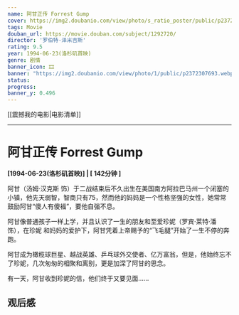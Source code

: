```yaml
---
name: 阿甘正传 Forrest Gump
cover: https://img2.doubanio.com/view/photo/s_ratio_poster/public/p2372307693.webp
tags: Movie
douban_url: https://movie.douban.com/subject/1292720/
director: '罗伯特·泽米吉斯'
rating: 9.5
year: 1994-06-23(洛杉矶首映)
genre: 剧情
banner_icon: 🎞
banner: "https://img2.doubanio.com/view/photo/1/public/p2372307693.webp"
status: 
progress: 
banner_y: 0.496
---
```


[[震撼我的电影|电影清单]]

---

# 阿甘正传 Forrest Gump

**[1994-06-23(洛杉矶首映)] | [ 142分钟 ]** 

阿甘（汤姆·汉克斯 饰）于二战结束后不久出生在美国南方阿拉巴马州一个闭塞的小镇，他先天弱智，智商只有75，然而他的妈妈是一个性格坚强的女性，她常常鼓励阿甘“傻人有傻福”，要他自强不息。

















阿甘像普通孩子一样上学，并且认识了一生的朋友和至爱珍妮（罗宾·莱特·潘 饰），在珍妮 和妈妈的爱护下，阿甘凭着上帝赐予的“飞毛腿”开始了一生不停的奔跑。

















阿甘成为橄榄球巨星、越战英雄、乒乓球外交使者、亿万富翁，但是，他始终忘不了珍妮，几次匆匆的相聚和离别，更是加深了阿甘的思念。

















有一天，阿甘收到珍妮的信，他们终于又要见面……

## 观后感

